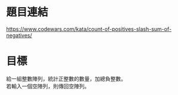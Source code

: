 # 題目連結
https://www.codewars.com/kata/count-of-positives-slash-sum-of-negatives/

# 目標
給一組整數陣列，統計正整數的數量，加總負整數。  
若輸入一個空陣列，則傳回空陣列。